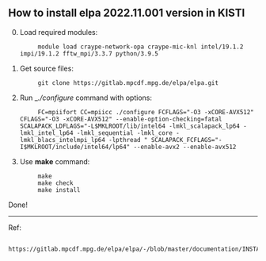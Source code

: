 ## How to install elpa 2022.11.001 version in KISTI

0. Load required modules:

            module load craype-network-opa craype-mic-knl intel/19.1.2 impi/19.1.2 fftw_mpi/3.3.7 python/3.9.5

1. Get source files:

            git clone https://gitlab.mpcdf.mpg.de/elpa/elpa.git

2. Run __./configure_ command with options:

            FC=mpiifort CC=mpiicc ./configure FCFLAGS="-O3 -xCORE-AVX512" CFLAGS="-O3 -xCORE-AVX512" --enable-option-checking=fatal SCALAPACK_LDFLAGS="-L$MKLROOT/lib/intel64 -lmkl_scalapack_lp64 -lmkl_intel_lp64 -lmkl_sequential -lmkl_core -lmkl_blacs_intelmpi_lp64 -lpthread " SCALAPACK_FCFLAGS="-I$MKLROOT/include/intel64/lp64" --enable-avx2 --enable-avx512

3. Use __make__ command:

            make
            make check
            make install
            
Done!

-------------------------------
Ref: 

            https://gitlab.mpcdf.mpg.de/elpa/elpa/-/blob/master/documentation/INSTALL.md
